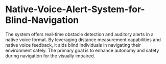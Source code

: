 # Native-Voice-Alert-System-for-Blind-Navigation
The system offers real-time  obstacle detection and auditory alerts in a native voice format. By leveraging distance measurement  capabilities and native voice feedback, it aids blind individuals in navigating their environment safely. The primary goal is to enhance autonomy and safety during navigation for the visually impaired. 
